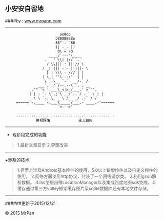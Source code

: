 ## 小安安自留地
####by : www.mrpann.com

*****************************************************************************                            

                            _ooOoo_
                           o8888888o
                           88" . "88
                           (| -_- |)
                            O\ = /O
                        ____/`---'\____
                      .   ' \\| |// `.
                       / \\||| : |||// \
                     / _||||| -:- |||||- \
                       | | \\\ - /// | |
                     | \_| ''\---/'' | |
                      \ .-\__ `-` ___/-. /
                   ___`. .' /--.--\ `. . __
                ."" '< `.___\_<|>_/___.' >'"".
               | | : `- \`.;`\ _ /`;.`/ - ` : | |
                 \ \ `-. \_ __\ /__ _/ .-` / /
         ======`-.____`-.___\_____/___.-`____.-'======
                            `=---='

         .............................................
                  佛祖保佑             永无BUG

**********************************************************

+ 现阶段完成的功能
>  1.最新文章显示
>  2.界面改进


**********************************************************
+涉及的技术
> 1.界面上涉及Android基本控件的使用，5.0以上新增控件以及自定义控件的使用。
> 2.网络方面使用http协议，封装了一个网络请求类。
> 3.利用gson解析数据。
> 4.lbs使用自带LocationManager以及集成百度地图sdk完成。
> 5.缓存通过第三方volley框架缓存图片及sqlite数据库还有本地文件存储。

**********************************************************

######更新于2015/12/21

&copy; 2015 MrPan
